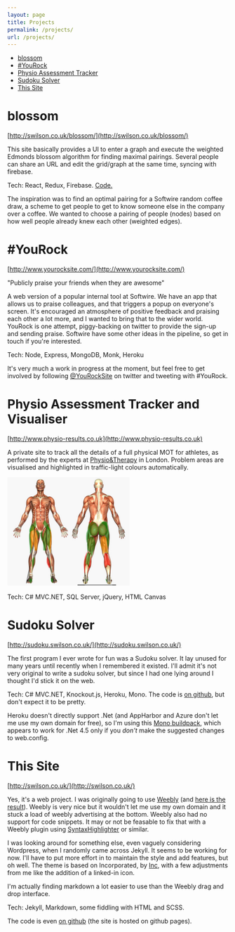 ```yaml
---
layout: page
title: Projects
permalink: /projects/
url: /projects/
---
```


* [blossom](#blossom)
* [#YouRock](#yourock)
* [Physio Assessment Tracker](#physio)
* [Sudoku Solver](#sudoku)
* [This Site](#thissite)

# <a name="blossom"></a>blossom
[http://swilson.co.uk/blossom/](http://swilson.co.uk/blossom/)

This site basically provides a UI to enter a graph and execute the weighted Edmonds blossom algorithm for finding maximal pairings. Several people can share an URL and edit the grid/graph at the same time, syncing with firebase.

Tech: React, Redux, Firebase. [Code.](https://github.com/swilson96/blossom)

The inspiration was to find an optimal pairing for a Softwire random coffee draw, a scheme to get people to get to know someone else in the company over a coffee. We wanted to choose a pairing of people (nodes) based on how well people already knew each other (weighted edges).

# <a name="yourock"></a>#YouRock
[http://www.yourocksite.com/](http://www.yourocksite.com/)

"Publicly praise your friends when they are awesome"

A web version of a popular internal tool at Softwire. We have an app that allows us to praise colleagues, and that triggers a popup on everyone's screen. It's encouraged an atmosphere of positive feedback and praising each other a lot more, and I wanted to bring that to the wider world. YouRock is one attempt, piggy-backing on twitter to provide the sign-up and sending praise. Softwire have some other ideas in the pipeline, so get in touch if you're interested.

Tech: Node, Express, MongoDB, Monk, Heroku

It's very much a work in progress at the moment, but feel free to get involved by following [@YouRockSite](http://twitter.com/YouRockSite) on twitter and tweeting with #YouRock.

# <a name="physio"></a>Physio Assessment Tracker and Visualiser
[http://www.physio-results.co.uk](http://www.physio-results.co.uk)

A private site to track all the details of a full physical MOT for athletes, as performed by the experts at [Physio&Therapy](http://www.physioandtherapy.co.uk/) in London. Problem areas are visualised and highlighted in traffic-light colours automatically.

![Physio Assessment Visualisation](/images/physio.png)

Tech: C# MVC.NET, SQL Server, jQuery, HTML Canvas

# <a name="sudoku"></a>Sudoku Solver
[http://sudoku.swilson.co.uk/](http://sudoku.swilson.co.uk/)

The first program I ever wrote for fun was a Sudoku solver. It lay unused for many years until recently when I remembered it existed. I'll admit it's not very original to write a sudoku solver, but since I had one lying around I thought I'd stick it on the web.

Tech: C# MVC.NET, Knockout.js, Heroku, Mono. The code is [on github](https://github.com/swilson96/sudoku-web-solver), but don't expect it to be pretty.

Heroku doesn't directly support .Net (and AppHarbor and Azure don't let me use my own domain for free), so I'm using this [Mono buildpack](https://github.com/friism/heroku-buildpack-mono), which appears to work for .Net 4.5 only if you _don't_ make the suggested changes to web.config.

# <a name="thissite"></a>This Site
[http://swilson.co.uk/](http://swilson.co.uk/)

Yes, it's a web project. I was originally going to use [Weebly](http://www.weebly.com/) (and [here is the result](http://swilson96.weebly.com/)). Weebly is very nice but it wouldn't let me use my own domain and it stuck a load of weebly advertising at the bottom. Weebly also had no support for code snippets. It may or not be feasable to fix that with a Weebly plugin using [SyntaxHighlighter](http://alexgorbatchev.com/SyntaxHighlighter/) or similar.

I was looking around for something else, even vaguely considering Wordpress, when I randomly came across Jekyll. It seems to be working for now. I'll have to put more effort in to maintain the style and add features, but oh well. The theme is based on Incorporated, by [Inc](https://sendtoinc.com), with a few adjustments from me like the addition of a linked-in icon.

I'm actually finding markdown a lot easier to use than the Weebly drag and drop interface.

Tech: Jekyll, Markdown, some fiddling with HTML and SCSS.

The code is even [on github](https://github.com/swilson96/swilson96.github.io) (the site is hosted on github pages).

